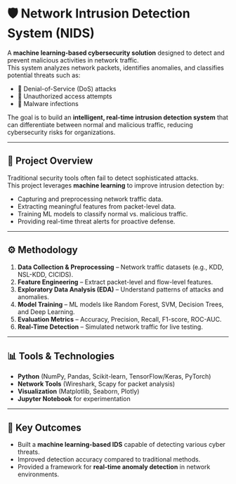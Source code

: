 # 🛡️ Network Intrusion Detection System (NIDS)  

A **machine learning-based cybersecurity solution** designed to detect and prevent malicious activities in network traffic.  
This system analyzes network packets, identifies anomalies, and classifies potential threats such as:  
- 🚨 Denial-of-Service (DoS) attacks  
- 🔑 Unauthorized access attempts  
- 🦠 Malware infections  

The goal is to build an **intelligent, real-time intrusion detection system** that can differentiate between normal and malicious traffic, reducing cybersecurity risks for organizations.  

---

## 📌 Project Overview  
Traditional security tools often fail to detect sophisticated attacks.  
This project leverages **machine learning** to improve intrusion detection by:  
- Capturing and preprocessing network traffic data.  
- Extracting meaningful features from packet-level data.  
- Training ML models to classify normal vs. malicious traffic.  
- Providing real-time threat alerts for proactive defense.  

---

## ⚙️ Methodology  
1. **Data Collection & Preprocessing** – Network traffic datasets (e.g., KDD, NSL-KDD, CICIDS).  
2. **Feature Engineering** – Extract packet-level and flow-level features.  
3. **Exploratory Data Analysis (EDA)** – Understand patterns of attacks and anomalies.  
4. **Model Training** – ML models like Random Forest, SVM, Decision Trees, and Deep Learning.  
5. **Evaluation Metrics** – Accuracy, Precision, Recall, F1-score, ROC-AUC.  
6. **Real-Time Detection** – Simulated network traffic for live testing.  

---

## 📊 Tools & Technologies  
- **Python** (NumPy, Pandas, Scikit-learn, TensorFlow/Keras, PyTorch)  
- **Network Tools** (Wireshark, Scapy for packet analysis)  
- **Visualization** (Matplotlib, Seaborn, Plotly)  
- **Jupyter Notebook** for experimentation  

---

## 🚀 Key Outcomes  
- Built a **machine learning-based IDS** capable of detecting various cyber threats.  
- Improved detection accuracy compared to traditional methods.  
- Provided a framework for **real-time anomaly detection** in network environments.  

